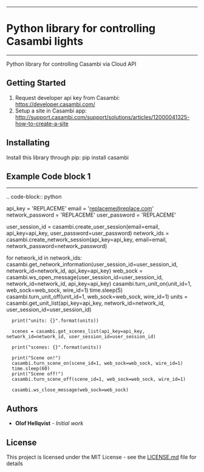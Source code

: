 *********************************************
# Python library for controlling Casambi lights
*********************************************
Python library for controlling Casambi via Cloud API

## Getting Started
1. Request developer api key from Casambi: https://developer.casambi.com/
2. Setup a site in Casambi app: http://support.casambi.com/support/solutions/articles/12000041325-how-to-create-a-site

## Installating
Install this library through pip: pip install casambi

## Example Code block 1
_______
.. code-block:: python


  api_key = 'REPLACEME'
  email = 'replaceme@replace.com'
  network_password = 'REPLACEME'
  user_password = 'REPLACEME'

  user_session_id = casambi.create_user_session(email=email, api_key=api_key, user_password=user_password)
  network_ids = casambi.create_network_session(api_key=api_key, email=email, network_password=network_password)

  for network_id in network_ids:
      casambi.get_network_information(user_session_id=user_session_id, network_id=network_id, api_key=api_key)
      web_sock = casambi.ws_open_message(user_session_id=user_session_id, network_id=network_id, api_key=api_key)
      casambi.turn_unit_on(unit_id=1, web_sock=web_sock, wire_id=1)
      time.sleep(5)
      casambi.turn_unit_off(unit_id=1, web_sock=web_sock, wire_id=1)
      units = casambi.get_unit_list(api_key=api_key, network_id=network_id, user_session_id=user_session_id)

      print("units: {}".format(units))

      scenes = casambi.get_scenes_list(api_key=api_key, network_id=network_id, user_session_id=user_session_id)

      print("scenes: {}".format(units))

      print("Scene on!")
      casambi.turn_scene_on(scene_id=1, web_sock=web_sock, wire_id=1)
      time.sleep(60)
      print("Scene off!")
      casambi.turn_scene_off(scene_id=1, web_sock=web_sock, wire_id=1)

      casambi.ws_close_message(web_sock=web_sock)


## Authors

* **Olof Hellqvist** - *Initial work*

## License

This project is licensed under the MIT License - see the [LICENSE.md](LICENSE.md) file for details
